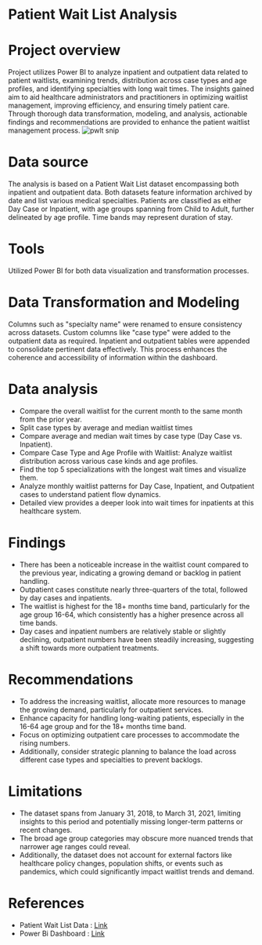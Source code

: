 # Patient Wait List Analysis
# Project overview
Project utilizes Power BI to analyze inpatient and outpatient data related to patient waitlists, examining trends, distribution across case types and age profiles, and identifying specialties with long wait times. The insights gained aim to aid healthcare administrators and practitioners in optimizing waitlist management, improving efficiency, and ensuring timely patient care. Through thorough data transformation, modeling, and analysis, actionable findings and recommendations are provided to enhance the patient waitlist management process.
![pwlt snip](https://github.com/gayatrikuracha/Patient-Wait-List-Data/assets/167384815/4b8f2015-5fbf-49ea-af9f-1d6386e4e705)




# Data source
The analysis is based on a Patient Wait List dataset encompassing both inpatient and outpatient data. Both datasets feature information archived by date and list various medical specialties. Patients are classified as either Day Case or Inpatient, with age groups spanning from Child to Adult, further delineated by age profile. Time bands may represent duration of stay.

# Tools 
Utilized Power BI for both data visualization and transformation processes.

# Data Transformation and Modeling
Columns such as "specialty name" were renamed to ensure consistency across datasets. Custom columns like "case type" were added to the outpatient data as required. Inpatient and outpatient tables were appended to consolidate pertinent data effectively. This process enhances the coherence and accessibility of information within the dashboard.

# Data analysis
- Compare the overall waitlist for the current month to the same month from the prior year.
- Split case types by average and median waitlist times
- Compare average and median wait times by case type (Day Case vs. Inpatient).
- Compare Case Type and Age Profile with Waitlist: Analyze waitlist distribution across various case kinds and age profiles.
- Find the top 5 specializations with the longest wait times and visualize them.
- Analyze monthly waitlist patterns for Day Case, Inpatient, and Outpatient cases to understand patient flow dynamics.
- Detailed view provides a deeper look into wait times for inpatients at this healthcare system.

# Findings
- There has been a noticeable increase in the waitlist count compared to the previous year, indicating a growing demand or backlog in patient handling.
- Outpatient cases constitute nearly three-quarters of the total, followed by day cases and inpatients.
- The waitlist is highest for the 18+ months time band, particularly for the age group 16-64, which consistently has a higher presence across all time bands.
- Day cases and inpatient numbers are relatively stable or slightly declining, outpatient numbers have been steadily increasing, suggesting a shift towards more outpatient treatments.

# Recommendations
- To address the increasing waitlist, allocate more resources to manage the growing demand, particularly for outpatient services.
- Enhance capacity for handling long-waiting patients, especially in the 16-64 age group and for the 18+ months time band.
- Focus on optimizing outpatient care processes to accommodate the rising numbers.
- Additionally, consider strategic planning to balance the load across different case types and specialties to prevent backlogs.

# Limitations
- The dataset spans from January 31, 2018, to March 31, 2021, limiting insights to this period and potentially missing longer-term patterns or recent changes.
- The broad age group categories may obscure more nuanced trends that narrower age ranges could reveal.
- Additionally, the dataset does not account for external factors like healthcare policy changes, population shifts, or events such as pandemics, which could significantly impact waitlist trends and demand.

# References
- Patient Wait List Data : [Link](https://github.com/gayatrikuracha/Patient-Wait-List-Data/tree/main/Data)
- Power Bi Dashboard : [Link](https://github.com/gayatrikuracha/Patient-Wait-List-Data/blob/main/Patient%20Wait%20list%20dashboard.pbix)


